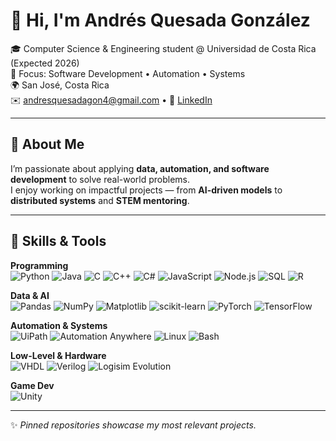 # 👋 Hi, I'm Andrés Quesada González  

🎓 Computer Science & Engineering student @ Universidad de Costa Rica (Expected 2026)  
💼 Focus: Software Development • Automation • Systems  
🌍 San José, Costa Rica  
✉️ [andresquesadagon4@gmail.com](mailto:andresquesadagon4@gmail.com) • 🔗 [LinkedIn](https://www.linkedin.com/in/andresquesadag)  

---

## 🌟 About Me  

I’m passionate about applying **data, automation, and software development** to solve real-world problems.  
I enjoy working on impactful projects — from **AI-driven models** to **distributed systems** and **STEM mentoring**.  

---

## 🚀 Skills & Tools  

**Programming**  
![Python](https://img.shields.io/badge/Python-3776AB?logo=python&logoColor=white)
![Java](https://img.shields.io/badge/Java-007396?logo=java&logoColor=white)
![C](https://img.shields.io/badge/C-00599C?logo=c&logoColor=white)
![C++](https://img.shields.io/badge/C++-00599C?logo=c%2b%2b&logoColor=white)
![C#](https://img.shields.io/badge/C%23-239120?logo=c-sharp&logoColor=white)
![JavaScript](https://img.shields.io/badge/JavaScript-F7DF1E?logo=javascript&logoColor=black)
![Node.js](https://img.shields.io/badge/Node.js-339933?logo=node.js&logoColor=white)
![SQL](https://img.shields.io/badge/SQL-4479A1?logo=postgresql&logoColor=white)
![R](https://img.shields.io/badge/R-276DC3?logo=r&logoColor=white)

**Data & AI**  
![Pandas](https://img.shields.io/badge/Pandas-150458?logo=pandas&logoColor=white)
![NumPy](https://img.shields.io/badge/NumPy-013243?logo=numpy&logoColor=white)
![Matplotlib](https://img.shields.io/badge/Matplotlib-ffffff?logo=plotly&logoColor=black)
![scikit-learn](https://img.shields.io/badge/scikit--learn-F7931E?logo=scikit-learn&logoColor=white)
![PyTorch](https://img.shields.io/badge/PyTorch-EE4C2C?logo=pytorch&logoColor=white)
![TensorFlow](https://img.shields.io/badge/TensorFlow-FF6F00?logo=tensorflow&logoColor=white)

**Automation & Systems**  
![UiPath](https://img.shields.io/badge/UiPath-FF6C37?logo=uipath&logoColor=white)
![Automation Anywhere](https://img.shields.io/badge/Automation%20Anywhere-FF6C37?logo=automationanywhere&logoColor=white)
![Linux](https://img.shields.io/badge/Linux-FCC624?logo=linux&logoColor=black)
![Bash](https://img.shields.io/badge/Bash-4EAA25?logo=gnu-bash&logoColor=white)

**Low-Level & Hardware**  
![VHDL](https://img.shields.io/badge/VHDL-00599C?logoColor=white)
![Verilog](https://img.shields.io/badge/Verilog-00979D?logoColor=white)
![Logisim Evolution](https://img.shields.io/badge/Logisim-4B8BBE?logo=logmein&logoColor=white)

**Game Dev**  
![Unity](https://img.shields.io/badge/Unity-000000?logo=unity&logoColor=white)

---

✨ *Pinned repositories showcase my most relevant projects.*  
